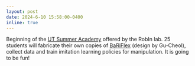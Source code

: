 ```yaml
---
layout: post
date: 2024-6-10 15:58:00-0400
inline: true
---
```


Beginning of the [UT Summer Academy](https://fri.cns.utexas.edu/community-outreach/summer-high-school-research-academy) offered by the RobIn lab. 25 students will fabricate their own copies of [BaRiFlex](https://robin-lab.cs.utexas.edu/bariflex/) (design by Gu-Cheol), collect data and train imitation learning policies for manipulation. It is going to be fun!
